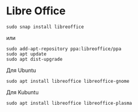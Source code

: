 # Libre Office

    sudo snap install libreoffice

или

    sudo add-apt-repository ppa:libreoffice/ppa
    sudo apt update
    sudo apt dist-upgrade
    
Для Ubuntu

    sudo apt install libreoffice libreoffice-gnome

Для Kubuntu

    sudo apt install libreoffice libreoffice-plasma
